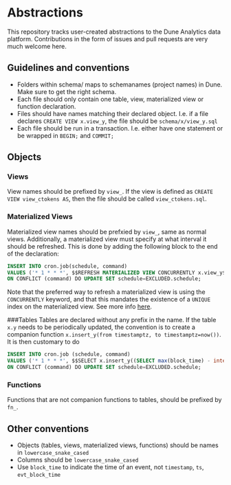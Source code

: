 # Abstractions

This repository tracks user-created abstractions to the Dune Analytics data platform. Contributions in the form of issues and pull requests are very much welcome here.

## Guidelines and conventions
- Folders within schema/ maps to schemanames (project names) in Dune. Make sure to get the right schema.
- Each file should only contain one table, view, materialized view or function declaration.
- Files should have names matching their declared object. I.e. if a file declares `CREATE VIEW x.view_y`, the file should be `schema/x/view_y.sql`
- Each file should be run in a transaction. I.e. either have one statement or be wrapped in `BEGIN;` and `COMMIT;`


## Objects

### Views
View names should be prefixed by `view_`. If the view is defined as `CREATE VIEW view_ctokens AS`, then the file should be called `view_ctokens.sql`. 

### Materialized Views
Materialized view names should be prefxied by `view_`, same as normal views.
Additionally, a materialized view must specify at what interval it should be refreshed. This is done by adding the following block to the end of the declaration:
```sql
INSERT INTO cron.job(schedule, command)
VALUES ('* 1 * * *', $$REFRESH MATERIALIZED VIEW CONCURRENTLY x.view_y$$)
ON CONFLICT (command) DO UPDATE SET schedule=EXCLUDED.schedule;
```
Note that the preferred way to refresh a materialized view is using the `CONCURRENTLY` keyword, and that this mandates the existence of a `UNIQUE` index on the materialized view. See more info [here](https://www.postgresql.org/docs/12/sql-refreshmaterializedview.html).

###Tables
Tables are declared without any prefix in the name. If the table `x.y` needs to be periodically updated, the convention is to create a companion function `x.insert_y(from timestamptz, to timestamptz=now())`. It is then customary to do
```sql
INSERT INTO cron.job (schedule, command)
VALUES ('* 1 * * *', $$SELECT x.insert_y((SELECT max(block_time) - interval '1 days' FROM x.y));$$)
ON CONFLICT (command) DO UPDATE SET schedule=EXCLUDED.schedule;
```

### Functions
Functions that are not companion functions to tables, should be prefixed by `fn_`.


## Other conventions
- Objects (tables, views, materialized views, functions) should be names in `lowercase_snake_cased`
- Columns should be `lowercase_snake_cased`
- Use `block_time` to indicate the time of an event, not `timestamp`, `ts`, `evt_block_time`
